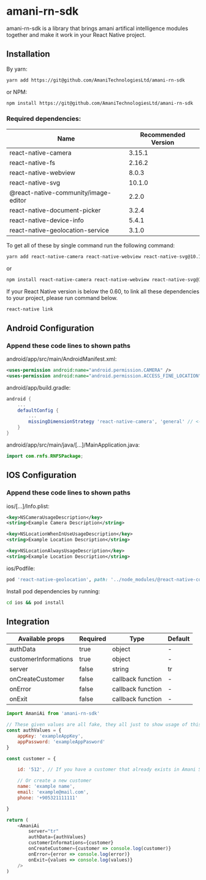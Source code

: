 # amani-rn-sdk

amani-rn-sdk is a library that brings amani artifical intelligence modules together and make it work in your React Native project.

## Installation

By yarn:
```bash
yarn add https://git@github.com/AmaniTechnologiesLtd/amani-rn-sdk
```

or NPM:
```bash
npm install https://git@github.com/AmaniTechnologiesLtd/amani-rn-sdk
```

### Required dependencies:

| Name | Recommended Version |
| ------ | ------ |
| react-native-camera | 3.15.1 |
| react-native-fs | 2.16.2 |
| react-native-webview | 8.0.3 |
| react-native-svg | 10.1.0 |
| @react-native-community/image-editor | 2.2.0 |
| react-native-document-picker | 3.2.4 |
| react-native-device-info | 5.4.1 |
| react-native-geolocation-service | 3.1.0 |

To get all of these by single command run the following command:

```bash
yarn add react-native-camera react-native-webview react-native-svg@10.1.0 @react-native-community/image-editor react-native-document-picker react-native-fs react-native-device-info react-native-geolocation-service
```

or

```bash
npm install react-native-camera react-native-webview react-native-svg@10.1.0 @react-native-community/image-editor react-native-document-picker react-native-fs react-native-device-info react-native-geolocation-service
```

If your React Native version is below the 0.60,  to link all these dependencies to your project, please run command below.

```bash
react-native link
```

## Android Configuration

### Append these code lines to shown paths

android/app/src/main/AndroidManifest.xml:
```xml
<uses-permission android:name="android.permission.CAMERA" />
<uses-permission android:name="android.permission.ACCESS_FINE_LOCATION" />
```

android/app/build.gradle:
```gradle
android {
    ...
    defaultConfig {
        ...
        missingDimensionStrategy 'react-native-camera', 'general' // <--- insert this line
    }
}
```

android/app/src/main/java/[...]/MainApplication.java:
```java
import com.rnfs.RNFSPackage;
```


## IOS Configuration

### Append these code lines to shown paths

ios/[...]/Info.plist:
```xml
<key>NSCameraUsageDescription</key>
<string>Example Camera Description</string>

<key>NSLocationWhenInUseUsageDescription</key>
<string>Example Location Description</string>

<key>NSLocationAlwaysUsageDescription</key>
<string>Example Location Description</string>

```

ios/Podfile:
```ruby
pod 'react-native-geolocation', path: '../node_modules/@react-native-community/geolocation'
```

Install pod dependencies by running:

```bash
cd ios && pod install
```

## Integration

| Available props | Required | Type | Default |
| ------ | ------ | ------ | ------|
| authData | true | object | - |
| customerInformations | true | object | - |
| server | false | string | tr |
| onCreateCustomer | false | callback function | - |
| onError | false | callback function | - |
| onExit | false | callback function | - |


```js
import AmaniAi from 'amani-rn-sdk'

// These given values are all fake, they all just to show usage of this package.
const authValues = {
    appKey: 'exampleAppKey',
    appPassword: 'exampleAppPasword'
}

const customer = {

    id: '512', // If you have a customer that already exists in Amani Service, pass the id here,

    // Or create a new customer
    name: 'example name',
    email: 'example@mail.com',
    phone: '+905321111111'

}

return (
    <AmaniAi
        server="tr"
        authData={authValues}
        customerInformations={customer}
        onCreateCustomer={customer => console.log(customer)}
        onError={error => console.log(error)}
        onExit={values => console.log(values)}
    />
)
```